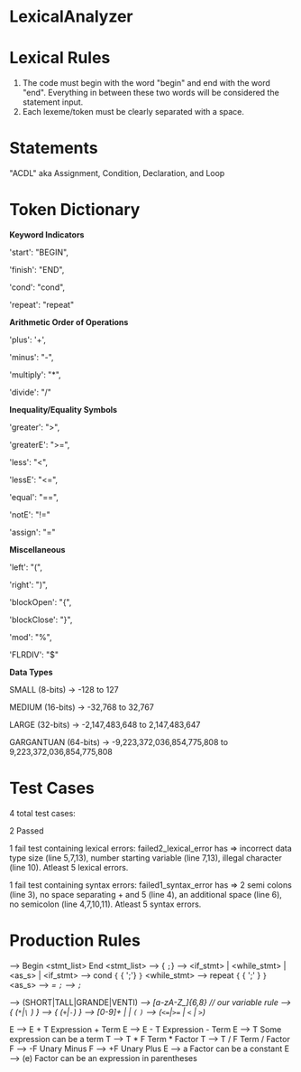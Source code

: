 # LexicalAnalyzer

# Lexical Rules

1) The code must begin with the word "begin" and end with the word "end". Everything in between these two words will be considered the statement input.
2) Each lexeme/token must be clearly separated with a space.

# Statements

"ACDL" aka Assignment, Condition, Declaration, and Loop

# Token Dictionary

**Keyword Indicators**

'start': "BEGIN",

'finish': "END",

'cond': "cond",

'repeat': "repeat"

**Arithmetic Order of Operations**

'plus': '+',

'minus': "-",

'multiply': "*",

'divide': "/"

**Inequality/Equality Symbols**

'greater': ">",

'greaterE': ">=",

'less': "<",

'lessE': "<=",

'equal': "==",

'notE': "!="

'assign': "="

**Miscellaneous**

'left': "(",

'right': ")",

'blockOpen': "{",

'blockClose': "}",

'mod': "%",

'FLRDIV': "$"

**Data Types**

SMALL (8-bits) -> -128 to 127

MEDIUM (16-bits) -> -32,768 to 32,767

LARGE (32-bits) -> -2,147,483,648 to 2,147,483,647

GARGANTUAN (64-bits) -> -9,223,372,036,854,775,808 to 9,223,372,036,854,775,808

# Test Cases

4 total test cases:

2 Passed

1 fail test containing lexical errors: failed2_lexical_error has => incorrect data type size (line 5,7,13), number starting variable (line 7,13), illegal character (line 10). Atleast 5 lexical errors.

1 fail test containing syntax errors: failed1_syntax_error has => 2 semi colons (line 3), no space separating + and 5 (line 4), an additional space (line 6), no semicolon (line 4,7,10,11). Atleast 5 syntax errors.



# Production Rules

  <Program> --> Begin <stmt_list> End
  <stmt_list> --> {<stmt> `;`}
  <stmt> --> <if_stmt> | <while_stmt> | <as_s>  | <declaration>
  <if_stmt> --> cond <bool> `{` { <stmt> ';'} `}`
  <while_stmt> --> repeat `{` <bool> { <stmt> ';' } `}`
  <as_s> --> <var> = <expression> `;`
  <declaration> --> <datatype> <var> `;`

  <datatype> --> (SHORT|TALL|GRANDE|VENTI)
  <var> -->  [a-zA-Z_]{6,8} // our variable rule
  <expression> --> <term> { (`*`|`\` ) <term> }
  <term> --> <term> { (`+`|`-`) <term> }
  <factor> --> [0-9]+ | <var>  | `(` <expression> `)`
  <bool> --> <expression> (`<=`|`>=` | `<` | `>`) <expression>

E --> E + T             Expression + Term
E --> E - T             Expression - Term
E --> T                 Some expression can be a term
T --> T * F             Term * Factor
T --> T / F             Term / Factor
F --> -F                Unary Minus
F --> +F                Unary Plus
E --> a                 Factor can be a constant
E --> (e)               Factor can be an expression in parentheses



